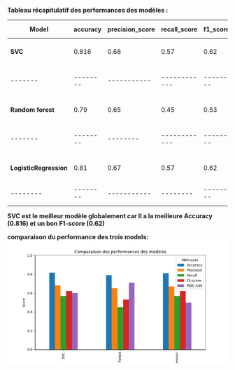 **Tableau récapitulatif des performances des modèles :**

|Model|accuracy|precision_score |recall_score|f1_score|roc_auc_score|ROC|matrice confusion|
|-----|--------|----------------|------------|--------|-------------|---|---------------|
|**SVC**|0.816|0.68|0.57|0.62|0.60|<img src="SVC/courbe_roc.png" width="150"/>|<img src="SVC/matrice_confusion.png" width="150"/>       |
|-------|--------|-----------|------------|--------|-----------|------------|-------------|
|**Random forest**|0.79|0.65|0.45|0.53|0.71|<img src="RandomForest/curv_roc.png" width="150"/>|<img src="RandomForest/matrice_confusion.png" width="150"/> 
|-------|--------|--------|------------|--------|----------|------------|---------------|
|**LogisticRegression**|0.81|0.67|0.57|0.62|0.5|<img src="logisticregression/Figure_1.png" width="150"/>|<img src="logisticregression/matrice_confusion.png" width="150"/> 
|--------|--------|-----------|--------|--------|----------|---------|-------|

**SVC est le meilleur modèle globalement car Il a la meilleure Accuracy (0.816) et un bon F1-score (0.62)**

**comparaison du performance des trois models:**
![comparaison du performance ](bar.png)



